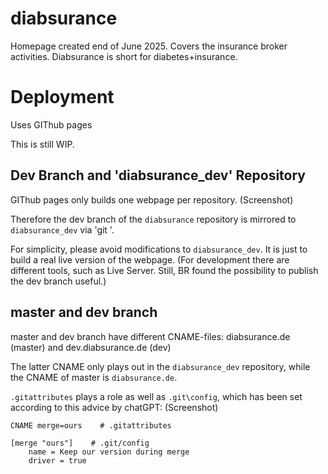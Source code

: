 # diabsurance

Homepage created end of June 2025.
Covers the insurance broker activities.
Diabsurance is short for diabetes+insurance.

# Deployment
Uses GIThub pages

This is still WIP.

## Dev Branch and 'diabsurance_dev' Repository
GIThub pages only builds one webpage per repository. (Screenshot)

Therefore the dev branch of the `diabsurance` repository is mirrored to `diabsurance_dev`
via 'git '.

For simplicity, please avoid modifications to `diabsurance_dev`. It is just to build a real live version of the webpage.
(For development there are different tools, such as Live Server. Still, BR found the possibility to publish the dev branch useful.)



## master and dev branch
master and dev branch have different CNAME-files:
diabsurance.de (master) and 
dev.diabsurance.de (dev)

The latter CNAME only plays out in the `diabsurance_dev` repository, while the CNAME of master is `diabsurance.de`.

`.gitattributes` plays a role as well as `.git\config`, which has been set according to this advice by chatGPT:
(Screenshot)

```
CNAME merge=ours    # .gitattributes
```

```
[merge "ours"]    # .git/config
    name = Keep our version during merge
    driver = true  
```
